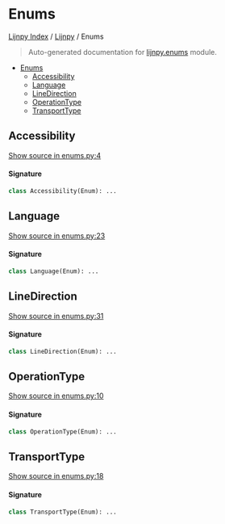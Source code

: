 # Enums

[Lijnpy Index](../README.md#lijnpy-index) / [Lijnpy](./index.md#lijnpy) / Enums

> Auto-generated documentation for [lijnpy.enums](https://github.com/IliasIB/lijnpy/blob/main/lijnpy/enums.py) module.

- [Enums](#enums)
  - [Accessibility](#accessibility)
  - [Language](#language)
  - [LineDirection](#linedirection)
  - [OperationType](#operationtype)
  - [TransportType](#transporttype)

## Accessibility

[Show source in enums.py:4](https://github.com/IliasIB/lijnpy/blob/main/lijnpy/enums.py#L4)

#### Signature

```python
class Accessibility(Enum): ...
```



## Language

[Show source in enums.py:23](https://github.com/IliasIB/lijnpy/blob/main/lijnpy/enums.py#L23)

#### Signature

```python
class Language(Enum): ...
```



## LineDirection

[Show source in enums.py:31](https://github.com/IliasIB/lijnpy/blob/main/lijnpy/enums.py#L31)

#### Signature

```python
class LineDirection(Enum): ...
```



## OperationType

[Show source in enums.py:10](https://github.com/IliasIB/lijnpy/blob/main/lijnpy/enums.py#L10)

#### Signature

```python
class OperationType(Enum): ...
```



## TransportType

[Show source in enums.py:18](https://github.com/IliasIB/lijnpy/blob/main/lijnpy/enums.py#L18)

#### Signature

```python
class TransportType(Enum): ...
```